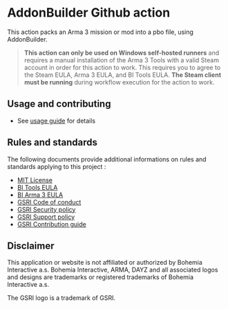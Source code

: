 # AddonBuilder Github action

This action packs an Arma 3 mission or mod into a pbo file, using AddonBuilder.

> **This action can only be used on Windows self-hosted runners** and requires a manual installation of the Arma 3 Tools with a valid Steam account in order for this action to work. This requires you to agree to the Steam EULA, Arma 3 EULA, and BI Tools EULA. **The Steam client must be running** during workflow execution for the action to work.

## Usage and contributing

* See [usage guide](USAGE.md) for details

## Rules and standards

The following documents provide additional informations on rules and standards applying to this project :
* [MIT License](../LICENSE)
* [BI Tools EULA](https://www.bohemia.net/community/licenses/bohemia-interactives-tools-end-user-license)
* [BI Arma 3 EULA](https://www.bohemia.net/community/licenses/arma3-end-user-license)
* [GSRI Code of conduct](https://github.com/team-gsri/.github/blob/master/CODE_OF_CONDUCT.md)
* [GSRI Security policy](https://github.com/team-gsri/.github/blob/master/SECURITY.md)
* [GSRI Support policy](https://github.com/team-gsri/.github/blob/master/SUPPORT.md)
* [GSRI Contribution guide](https://github.com/team-gsri/.github/blob/master/CONTRIBUTING.md)

## Disclaimer

This application or website is not affiliated or authorized by Bohemia Interactive a.s. Bohemia Interactive, ARMA, DAYZ and all associated logos and designs are trademarks or registered trademarks of Bohemia Interactive a.s.

The GSRI logo is a trademark of GSRI.
